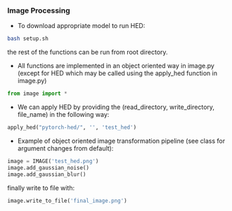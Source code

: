 ### Image Processing


- To download appropriate model to run HED:
```bash
bash setup.sh
```
the rest of the functions can be run from root directory.

- All functions are implemented in an object oriented way in image.py (except for HED which may be called using the apply_hed function in image.py)
```python
from image import *
```

- We can apply HED by providing the (read_directory, write_directory, file_name) in the following way:
```python
apply_hed("pytorch-hed/", '', 'test_hed')
```
- Example of object oriented image transformation pipeline (see class for argument changes from default):
```python
image = IMAGE('test_hed.png')
image.add_gaussian_noise()
image.add_gaussian_blur()
```

finally write to file with:
```python
image.write_to_file('final_image.png')
```

